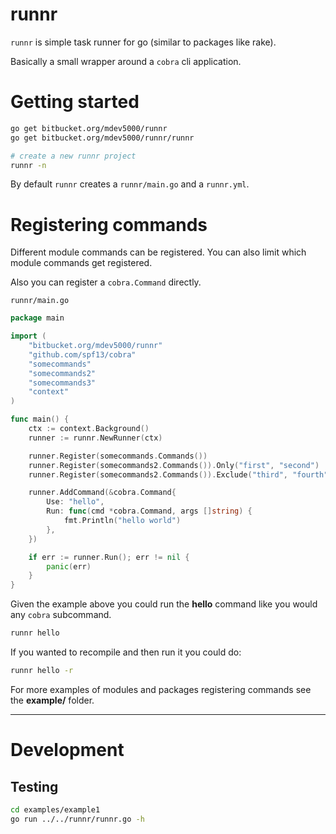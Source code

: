 # runnr

`runnr` is simple task runner for go (similar to packages like rake).

Basically a small wrapper around a `cobra` cli application.

# Getting started

```bash
go get bitbucket.org/mdev5000/runnr
go get bitbucket.org/mdev5000/runnr/runnr

# create a new runnr project
runnr -n
```

By default `runnr` creates a `runnr/main.go` and a `runnr.yml`.

# Registering commands 

Different module commands can be registered. You can also limit which
module commands get registered.

Also you can register a `cobra.Command` directly.

`runnr/main.go`
```go
package main

import (
	"bitbucket.org/mdev5000/runnr"
	"github.com/spf13/cobra"
	"somecommands"
	"somecommands2"
	"somecommands3"
	"context"
)

func main() {
	ctx := context.Background()
	runner := runnr.NewRunner(ctx)

	runner.Register(somecommands.Commands())
	runner.Register(somecommands2.Commands()).Only("first", "second")
	runner.Register(somecommands2.Commands()).Exclude("third", "fourth")

	runner.AddCommand(&cobra.Command{
		Use: "hello",
		Run: func(cmd *cobra.Command, args []string) {
			fmt.Println("hello world")
		},
	})

	if err := runner.Run(); err != nil {
		panic(err)
	}
}
```

Given the example above you could run the **hello** command like you would
any `cobra` subcommand.

```bash
runnr hello
```

If you wanted to recompile and then run it you could do:

```bash
runnr hello -r
```

For more examples of modules and packages registering commands see the
**example/** folder.

---

# Development

## Testing

```bash
cd examples/example1
go run ../../runnr/runnr.go -h
```